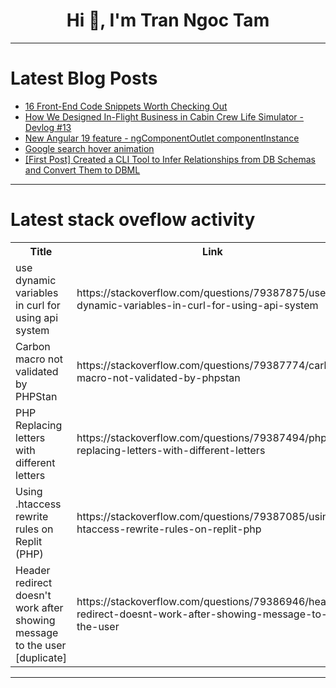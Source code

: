 <h1 align="center">Hi 👋, I'm Tran Ngoc Tam</h1>

---

# Latest Blog Posts 
<!-- BLOG-POST-LIST:START -->
- [16 Front-End Code Snippets Worth Checking Out](https://dev.to/kelen/16-front-end-code-snippets-worth-checking-out-4jld)
- [How We Designed In-Flight Business in Cabin Crew Life Simulator - Devlog #13](https://dev.to/khaisimon_devgame/how-we-designed-in-flight-business-in-cabin-crew-life-simulator-devlog-13-4mf2)
- [New Angular 19 feature - ngComponentOutlet componentInstance](https://dev.to/railsstudent/new-angular-19-feature-ngcomponentoutlet-componentinstance-120e)
- [Google search hover animation](https://dev.to/tromo_sm_ce16da2afa22d285/google-search-hover-animation-207g)
- [[First Post] Created a CLI Tool to Infer Relationships from DB Schemas and Convert Them to DBML](https://dev.to/ymmy/first-post-created-a-cli-tool-to-infer-relationships-from-db-schemas-and-convert-them-to-dbml-22i7)
<!-- BLOG-POST-LIST:END -->

---

# Latest stack oveflow activity
<table>
  <tr><th>Title</th><th>Link</th></tr>
  <!-- STACKOVERFLOW:START --><tr><td>use dynamic variables in curl for using api system</td><td>https://stackoverflow.com/questions/79387875/use-dynamic-variables-in-curl-for-using-api-system</td></tr><tr><td>Carbon macro not validated by PHPStan</td><td>https://stackoverflow.com/questions/79387774/carbon-macro-not-validated-by-phpstan</td></tr><tr><td>PHP Replacing letters with different letters</td><td>https://stackoverflow.com/questions/79387494/php-replacing-letters-with-different-letters</td></tr><tr><td>Using .htaccess rewrite rules on Replit &lpar;PHP&rpar;</td><td>https://stackoverflow.com/questions/79387085/using-htaccess-rewrite-rules-on-replit-php</td></tr><tr><td>Header redirect doesn&#39;t work after showing message to the user [duplicate]</td><td>https://stackoverflow.com/questions/79386946/header-redirect-doesnt-work-after-showing-message-to-the-user</td></tr><!-- STACKOVERFLOW:END -->
</table>

---


